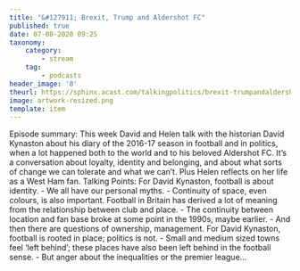 ```yaml
---
title: "&#127911; Brexit, Trump and Aldershot FC"
published: true
date: 07-08-2020 09:25
taxonomy:
    category:
        - stream
    tag:
        - podcasts
header_image: '0'
theurl: https://sphinx.acast.com/talkingpolitics/brexit-trumpandaldershotfc/media.mp3
image: artwork-resized.png
template: item
--- 
```

Episode summary: This week David and Helen talk with the historian David Kynaston about his diary of the 2016-17 season in football and in politics, when a lot happened both to the world and to his beloved Aldershot FC. It’s a conversation about loyalty, identity and belonging, and about what sorts of change we can tolerate and what we can’t. Plus Helen reflects on her life as a West Ham fan. Talking Points: For David Kynaston, football is about identity. - We all have our personal myths. - Continuity of space, even colours, is also important. Football in Britain has derived a lot of meaning from the relationship between club and place. - The continuity between location and fan base broke at some point in the 1990s, maybe earlier. - And then there are questions of ownership, management. For David Kynaston, football is rooted in place; politics is not. - Small and medium sized towns feel ‘left behind’; these places have also been left behind in the football sense. - But anger about the inequalities or the premier league…
